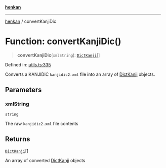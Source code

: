 [**henkan**](../README.md)

***

[henkan](../README.md) / convertKanjiDic

# Function: convertKanjiDic()

> **convertKanjiDic**(`xmlString`): [`DictKanji`](../interfaces/DictKanji.md)[]

Defined in: [utils.ts:335](https://github.com/Ronokof/Henkan/blob/17544df04e711a7f1119a1cdd6fdf0d29ac91844/src/utils.ts#L335)

Converts a KANJIDIC `kanjidic2.xml` file into an array of [DictKanji](../interfaces/DictKanji.md) objects.

## Parameters

### xmlString

`string`

The raw `kanjidic2.xml` file contents

## Returns

[`DictKanji`](../interfaces/DictKanji.md)[]

An array of converted [DictKanji](../interfaces/DictKanji.md) objects
